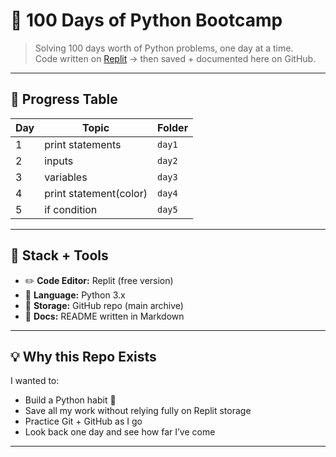 # 🐍 100 Days of Python Bootcamp

> Solving 100 days worth of Python problems, one day at a time.  
> Code written on [Replit](https://replit.com/) → then saved + documented here on GitHub. 

---

## 📅 Progress Table

| Day | Topic                  | Folder     | 
|-----|------------------------|------------------------|
| 1   | print statements      | `day1`    | 
| 2   | inputs           | `day2` | 
| 3   | variables         | `day3`        |
| 4   | print statement(color)              | `day4` | 
| 5   | if condition     | `day5`                        |                        |


---

## 🧰 Stack + Tools

- ✏️ **Code Editor:** Replit (free version)
- 🐍 **Language:** Python 3.x
- 💾 **Storage:** GitHub repo (main archive)
- 🧠 **Docs:** README written in Markdown

---

## 💡 Why this Repo Exists

I wanted to:
- Build a Python habit 💪
- Save all my work without relying fully on Replit storage
- Practice Git + GitHub as I go
- Look back one day and see how far I’ve come

---


